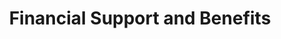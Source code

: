 ---
layout: content
data: temp
title: Financial Support and Benefits
isHome: true
link: https://figure.nz/search/?query=benefits%20disabled&ref=dfnz
---